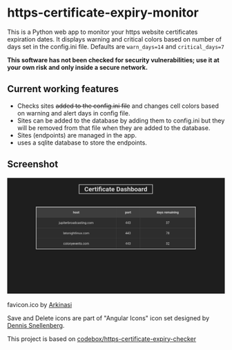 # https-certificate-expiry-monitor

This is a Python web app to monitor your https website certificates expiration dates. It displays warning and critical colors based on number of days set in the config.ini file. Defaults are `warn_days=14` and `critical_days=7`

**This software has not been checked for security vulnerabilities; use it at your own risk and only inside a secure network.**

## Current working features
- Checks sites ~~added to the config.ini file~~ and changes cell colors based on warning and alert days in config file.
- Sites can be added to the database by adding them to config.ini but they will be removed from that file when they are added to the database.
- Sites (endpoints) are managed in the app.
- uses a sqlite database to store the endpoints.

## Screenshot
![alt text](screenshot.png)


favicon.ico by [Arkinasi](https://www.freepik.com/icons/ssl)

Save and Delete icons are part of "Angular Icons" icon set designed by [Dennis Snellenberg](https://iconduck.com/designers/dennis-snellenberg).

This project is based on [codebox/https-certificate-expiry-checker](https://github.com/codebox/https-certificate-expiry-checker)
